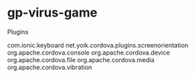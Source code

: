 gp-virus-game
=============

Plugins

com.ionic.keyboard
net.yoik.cordova.plugins.screenorientation
org.apache.cordova.console
org.apache.cordova.device
org.apache.cordova.file
org.apache.cordova.media
org.apache.cordova.vibration

